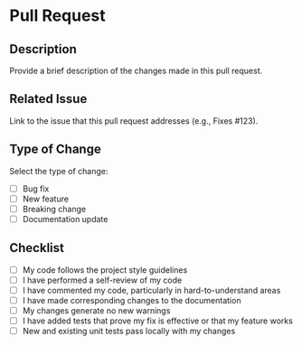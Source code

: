 # Pull Request

## Description

Provide a brief description of the changes made in this pull request.

## Related Issue

Link to the issue that this pull request addresses (e.g., Fixes #123).

## Type of Change

Select the type of change:

- [ ] Bug fix
- [ ] New feature
- [ ] Breaking change
- [ ] Documentation update

## Checklist

- [ ] My code follows the project style guidelines
- [ ] I have performed a self-review of my code
- [ ] I have commented my code, particularly in hard-to-understand areas
- [ ] I have made corresponding changes to the documentation
- [ ] My changes generate no new warnings
- [ ] I have added tests that prove my fix is effective or that my feature works
- [ ] New and existing unit tests pass locally with my changes
